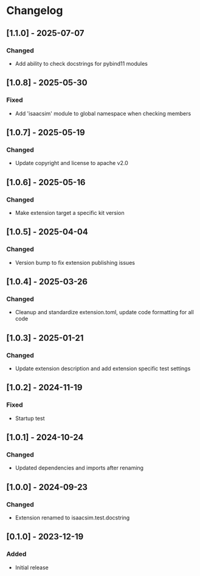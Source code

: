 # Changelog

## [1.1.0] - 2025-07-07
### Changed
- Add ability to check docstrings for pybind11 modules

## [1.0.8] - 2025-05-30
### Fixed
- Add 'isaacsim' module to global namespace when checking members

## [1.0.7] - 2025-05-19
### Changed
- Update copyright and license to apache v2.0

## [1.0.6] - 2025-05-16
### Changed
- Make extension target a specific kit version

## [1.0.5] - 2025-04-04
### Changed
- Version bump to fix extension publishing issues

## [1.0.4] - 2025-03-26
### Changed
- Cleanup and standardize extension.toml, update code formatting for all code

## [1.0.3] - 2025-01-21
### Changed
- Update extension description and add extension specific test settings

## [1.0.2] - 2024-11-19
### Fixed
- Startup test

## [1.0.1] - 2024-10-24
### Changed
- Updated dependencies and imports after renaming

## [1.0.0] - 2024-09-23
### Changed
- Extension renamed to isaacsim.test.docstring

## [0.1.0] - 2023-12-19
### Added
- Initial release
